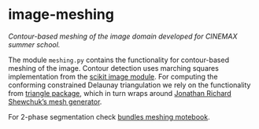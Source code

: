 # image-meshing

*Contour-based meshing of the image domain developed for CINEMAX summer school.*

The module `meshing.py` contains the functionality for contour-based meshing of the image. Contour detection uses marching squares implementation from the [scikit image module](https://scikit-image.org/). For computing the conforming constrained Delaunay triangulation we rely on the functionality from [triangle package](https://rufat.be/triangle/), which in turn wraps around [Jonathan Richard Shewchuk’s mesh generator](http://www.cs.cmu.edu/~quake/triangle.html). 

For 2-phase segmentation check [bundles meshing motebook](bundles_meshing.ipynb).



 
